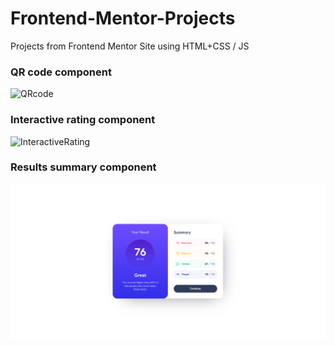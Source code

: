 # Frontend-Mentor-Projects
Projects from Frontend Mentor Site using HTML+CSS / JS

### QR code component

![QRcode](https://raw.github.com/MarcinDevAcc/Frontend-Mentor-Projects/main/Responsive-QR-%20code-component-%20site/Screenshot-previev.png)
### Interactive rating component
![InteractiveRating](https://raw.github.com/MarcinDevAcc/Frontend-Mentor-Projects/main/interactive-rating-component-main/Main-Block.png)
### Results summary component
![ResultSummary](https://github.com/MarcinDevAcc/Frontend-Mentor-Projects/blob/main/results-summary-component-main/Result_Summary_Desktop.png)
